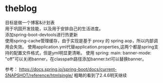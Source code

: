 # theblog
目标是做一个博客&计划表  
用于巩固开发技能，以及用于安排自己的生活进度。  
添加spring-boot-devtools进行热更新  
使用spring-cache管理缓存，由于实现是基于 proxy 的 spring aop，所以内部调用会失效。
使用application.yml代替application.properties,这两个都是spring支持的配置文件格式，但是yml明显更清晰。
使用 spring: main: banner-mode: "off"可以关闭banner，在classpath路径添加banner.txt可以替换banner。


参考：
https://docs.spring.io/spring-boot/docs/current-SNAPSHOT/reference/htmlsingle/
粗略的看到了2.4.6明天继续

